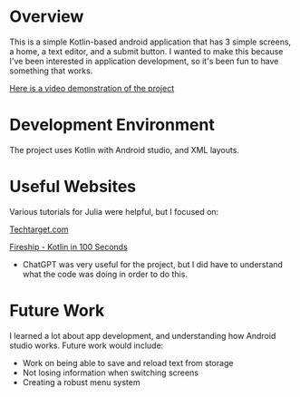 # Overview

This is a simple Kotlin-based android application that has 3 simple screens, a home, a text editor, and a submit button.
I wanted to make this because I've been interested in application development, so it's been fun to have something that works.

[Here is a video demonstration of the project](https://youtu.be/cSPX4INIXPI)

# Development Environment

The project uses Kotlin with Android studio, and XML layouts.

# Useful Websites

Various tutorials for Julia were helpful, but I focused on:

[Techtarget.com](https://www.techtarget.com/whatis/definition/Kotlin)

[Fireship - Kotlin in 100 Seconds](https://youtu.be/xT8oP0wy-A0)

- ChatGPT was very useful for the project, but I did have to understand what the code was doing in order to do this.

# Future Work

I learned a lot about app development, and understanding how Android studio works. Future work would include:

- Work on being able to save and reload text from storage
- Not losing information when switching screens
- Creating a robust menu system
